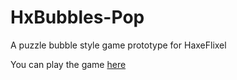 # HxBubbles-Pop
A puzzle bubble style game prototype for HaxeFlixel 



You can play the game [here](https://harpwood.itch.io/hxbubbles-pop-a-game-prototype-for-haxeflixel)

